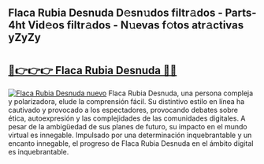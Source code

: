 ## Flaca Rubia Desnuda D𝚎sn𝚞dos filtr𝚊dos - Parts-4ht Vid𝚎os filtr𝚊dos - N𝚞evas f𝚘tos atr𝚊ctivas yZyZy

# <h2><a href="http://mb71u2e.tromn.icu/?c=Flaca+Rubia+Desnuda">🔗👉👉👉 Flaca Rubia Desnuda 🔗🔗</a></h2>

[![Flaca Rubia Desnuda nuevo](https://i.imgur.com/pEAQMta.gif)](http://mb71u2e.tromn.icu/?c=Flaca+Rubia+Desnuda)
Flaca Rubia Desnuda, una persona compleja y polarizadora, elude la comprensión fácil. Su distintivo estilo en línea ha cautivado y provocado a los espectadores, provocando debates sobre ética, autoexpresión y las complejidades de las comunidades digitales. A pesar de la ambigüedad de sus planes de futuro, su impacto en el mundo virtual es innegable. Impulsado por una determinación inquebrantable y un encanto innegable, el progreso de Flaca Rubia Desnuda en el ámbito digital es inquebrantable.
